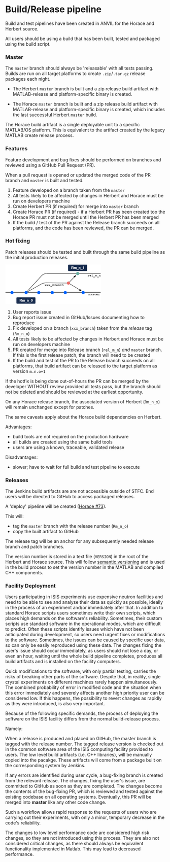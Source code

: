 # Build/Release pipeline

Build and test pipelines have been created in ANVIL for the Horace and Herbert source.

All users should be using a build that has been built, tested and packaged using the build script.

### Master

The `master` branch should always be 'releasable' with all tests passing. Builds are run on all target platforms to create `.zip`/`.tar.gz` release packages each night.

- The Herbert `master` branch is built and a zip release build artifact with MATLAB-release and platform-specific binary is created.

- The Horace `master` branch is built and a zip release build artifact with MATLAB-release and platform-specific binary is created, which includes the last successful Herbert `master` build.

The Horace build artifact is a single deployable unit to a specific MATLAB/OS platform. This is equivalent to the artifact created by the legacy MATLAB create release process.

### Features

Feature development and bug fixes should be performed on branches and reviewed using a GitHub Pull Request (PR).

When a pull request is opened or updated the merged code of the PR branch and `master` is built and tested.

1. Feature developed on a branch taken from the `master`
2. All tests likely to be affected by changes in Herbert and Horace must be run on developers machine
3. Create Herbert PR (if required) for merge into `master` branch
4. Create Horace PR (if required) - if a Herbert PR has been created too the Horace PR must not be merged until the Herbert PR has been merged
5. If the build / test of the PR against the Release branch succeeds on all platforms, and the code has been reviewed, the PR can be merged.

### Hot fixing

Patch releases should be tested and built through the same build pipeline as the initial production releases.

<img src="./images/10_git_hotfix_branches.png">

1. User reports issue
2. Bug report issue created in GitHub/Issues documenting how to reproduce
3. Fix developed on a branch (`xxx_branch`) taken from the *release* tag (`Rm_n_o`)
4. All tests likely to be affected by changes in Herbert and Horace must be run on developers machine
5. PR created for merge into Release branch (`rel_m_n`) *and* `master` branch. If this is the first release patch, the branch will need to be created
6. If the build and test of the PR to the Release branch succeeds on all platforms, that build artifact can be released to the target platform as version `m.n.o+1`

If the hotfix is being done out-of-hours the PR can be merged by the developer WITHOUT review provided all tests pass, but the branch should not be deleted and should be reviewed at the earliest opportunity.

On any Horace release branch, the associated version of Herbert (`Rm_n_x`) will remain unchanged except for patches.

The same caveats apply about the Horace build dependencies on Herbert.

Advantages:

- build tools are not required on the production hardware
- all builds are created using the same build tools
- users are using a known, traceable, validated release

Disadvantages:

- slower; have to wait for full build and test pipeline to execute

### Releases

The Jenkins build artifacts are are not accessible outside of STFC. End users will be directed to GitHub to access packaged releases.

A 'deploy' pipeline will be created ([Horace #73](https://github.com/pace-neutrons/Horace/issues/73)). 

This will:

- tag the `master` branch with the release number (`Rm_n_o`)
- copy the built artifact to GitHub

The release tag will be an anchor for any subsequently needed release branch and patch branches.

The version number is stored in a text file (`VERSION`) in the root of the Herbert and Horace source. This will follow [semantic versioning](https://semver.org/) and is used in the build process to set the version number in the MATLAB and compiled C++ components.

### Facility Deployment

Users participating in ISIS experiments use expensive neutron facilities and need to be able to see and analyse their data as quickly as possible, 
ideally in the process of an experiment and/or immediately after that. 
In addition to standard Horace scripts users sometimes write their own scripts, which places high demands on the software's reliability.
Sometimes, their custom scripts use standard software in the operational modes, which are difficult to predict. Often these scripts identify issues which have not been anticipated during development, so users need urgent fixes or modifications to the software. 
Sometimes, the issues can be caused by specific user data, so can only be easily reproduced using these data. 
The changes fixing the user's issue should occur immediately, as users should not lose a day, or even an hour, waiting until the whole build pipeline completes, produces all build artifacts and is installed on the facility computers.

Quick modifications to the software, with only partial testing, carries the risks of breaking other parts of the software.
Despite that, in reality, single crystal experiments on different machines rarely happen simultaneously. 
The combined probability of error in modified code and the situation when this error immediately and severely affects another high priority user can be considered low. 
If this happens, the possibility to revert changes as rapidly as they were introduced, is also very important. 

Because of the following specific demands, the process of deploying the software on the ISIS facility differs from the normal build-release process. 

Namely:

When a release is produced and placed on GitHub, the master branch is tagged with the release number. 
The tagged release version is checked out in the common software area of the ISIS computing facility provided to users. 
The low level build artifacts (i.e. C++ libraries), will be manually copied into the pacakge. 
These artifacts will come from a package built on the corresponding system by Jenkins.

If any errors are identified during user cycle, a bug-fixing branch is created from the relevant release. 
The changes, fixing the user's issue, are committed to GitHub as soon as they are completed. 
The changes become the contents of the bug-fixing PR, which is reviewed and tested against the existing codebase on all operating systems. 
Eventually, this PR will be merged into **master** like any other code change. 

Such a workflow allows rapid response to the requests of users who are carrying out their experiments,
with only a minor, temporary decrease in the code's reliability.

The changes to low level performance code are considered high risk changes, so they are not introduced using this process. 
They are also not considered critical changes, as there should always be equivalent functionality implemented in Matlab. 
This may lead to decreased performance. 
